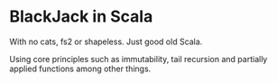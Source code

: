 # BlackJack in Scala

With no cats, fs2 or shapeless. Just good old Scala.

Using core principles such as immutability, tail recursion and partially applied functions among other things.